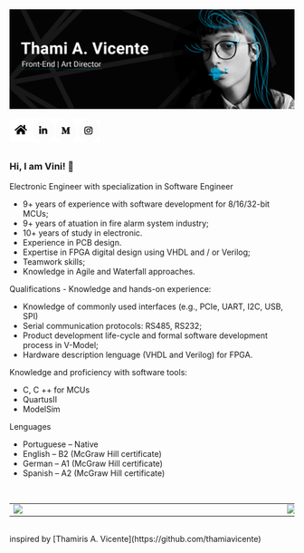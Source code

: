 <img src="https://github.com/vinimyls/vinimyls/blob/master/assets/img/git.gif">
 
<a href="https://vinimyls.github.io/"><img align="left" src="https://github.com/vinimyls/vinimyls//blob/master/assets/img/home.png"/></a>
<a href="https://www.linkedin.com/in/vinicius-mylonas/"><img align="left" src="https://github.com/vinimyls/vinimyls//blob/master/assets/img/linkedin.png"/></a>
<a href="https://medium.com/@viniciusmylonas"><img align="left" src="https://github.com/vinimyls/vinimyls//blob/master/assets/img/medium.png"/></a>

<a href="https://www.instagram.com/viniciusmylonas/"><img align="left" src="https://github.com/vinimyls/vinimyls/blob/master/assets/img/insta.png"/></a>
<br>
<br>
<br>
### Hi, I am Vini! 👋

<p>Electronic Engineer with specialization in Software Engineer

* 9+ years of experience with software development for 8/16/32-bit MCUs;
* 9+ years of atuation in fire alarm system industry;
* 10+ years of study in electronic.
* Experience in PCB design.
* Expertise in FPGA digital design using VHDL and / or Verilog;
* Teamwork skills;
* Knowledge in Agile and Waterfall approaches.

Qualifications - Knowledge and hands-on experience:

* Knowledge of commonly used interfaces (e.g., PCIe, UART, I2C, USB, SPI)
* Serial communication protocols: RS485, RS232;
* Product development life-cycle and formal software development process in V-Model;
* Hardware description lenguage (VHDL and Verilog) for FPGA.

Knowledge and proficiency with software tools:

* C, C ++ for MCUs
* QuartusII
* ModelSim

Lenguages

* Portuguese  – Native
* English     – B2	 (McGraw Hill certificate) 
* German      – A1	 (McGraw Hill certificate)
* Spanish     – A2	 (McGraw Hill certificate)</p>
<br>
<center>
<table>
  <tr>
    <td><img width="470px" align="left" src="https://github-readme-stats.vercel.app/api?username=vinimyls&theme=vue&show_icons=true&icon_color=03ADDF&title_color=03ADDF&bg_color=0D1117&text_color=fafafa" /></td>
      <td><img width="390px" align="left" src="https://github-readme-stats.vercel.app/api/top-langs/?username=vinimyls&layout=compact&title_color=03ADDF&bg_color=0D1117&text_color=fafafa" /></td>
  </tr>   
</table>
</center>
<br>
inspired by [Thamiris A. Vicente](https://github.com/thamiavicente)
</br>

<!--
**thamiavicente/thamiavicente** is a ✨ _special_ ✨ repository because its `README.md` (this file) appears on your GitHub profile.

Here are some ideas to get you started:

- 🔭 I’m currently working on ...
- 🌱 I’m currently learning ...
- 👯 I’m looking to collaborate on ...
- 🤔 I’m looking for help with ...
- 💬 Ask me about ...
- 📫 How to reach me: ...
- 😄 Pronouns: ...
- ⚡ Fun fact: ...
-->
